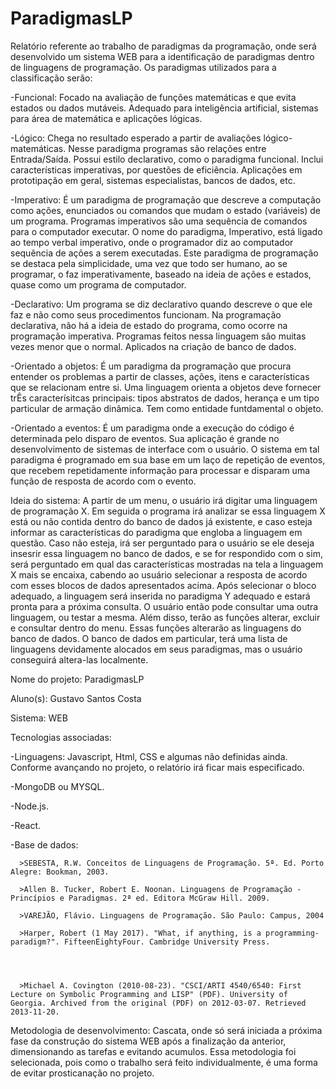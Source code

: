 # ParadigmasLP

Relatório referente ao trabalho de paradigmas da programação, onde será desenvolvido um sistema WEB para a identificação de paradigmas dentro de linguagens de programação. Os paradigmas utilizados para a classificação serão:

-Funcional: Focado na avaliação de funções matemáticas e que evita estados ou dados mutáveis. Adequado para inteligência artificial, sistemas para área de matemática e aplicações lógicas.

-Lógico: Chega no resultado esperado a partir de avaliações lógico-matemáticas. Nesse paradigma programas são relações entre Entrada/Saída. Possui estilo declarativo, como o paradigma funcional. Inclui características imperativas, por questões de eficiência. Aplicações em prototipação em geral, sistemas especialistas, bancos de dados, etc.

-Imperativo: É um paradigma de programação que descreve a computação como ações, enunciados ou comandos que mudam o estado (variáveis) de um programa. Programas imperativos são uma sequência de comandos para o computador executar. O nome do paradigma, Imperativo, está ligado ao tempo verbal imperativo, onde o programador diz ao computador sequência de ações a serem executadas. Este paradigma de programação se destaca pela simplicidade, uma vez que todo ser humano, ao se programar, o faz imperativamente, baseado na ideia de ações e estados, quase como um programa de computador.

-Declarativo: Um programa se diz declarativo quando descreve o que ele faz e não como seus procedimentos funcionam. Na programação declarativa, não há a ideia de estado do programa, como ocorre na programação imperativa. Programas feitos nessa linguagem são muitas vezes menor que o normal. Aplicados na criação de banco de dados.

-Orientado a objetos: É um paradigma da programação que procura entender os problemas a partir de classes, ações, itens e características que se relacionam entre si. Uma linguagem orienta a objetos deve fornecer trÊs caracterísitcas principais: tipos abstratos de dados, herança e um tipo particular de armação dinâmica. Tem como entidade funtdamental o objeto.

-Orientado a eventos: É um paradigma onde a execução do código é determinada pelo disparo de eventos. Sua aplicação é grande no desenvolvimento de sistemas de interface com o usuário. O sistema em tal paradigma é programado em sua base em um laço de repetição de eventos, que recebem repetidamente informação para processar e disparam uma função de resposta de acordo com o evento.

Ideia do sistema: A partir de um menu, o usuário irá digitar uma linguagem de programação X. Em seguida o programa irá analizar se essa linguagem X está ou não contida dentro do banco de dados já existente, e caso esteja informar as características do paradigma que engloba a linguagem em questão. Caso não esteja, irá ser perguntado para o usuário se ele deseja insesrir essa linguagem no banco de dados, e se for respondido com o sim, será perguntado em qual das características mostradas na tela a linguagem X mais se encaixa, cabendo ao usuário selecionar a resposta de acordo com esses blocos de dados apresentados acima. Após selecionar o bloco adequado, a linguagem será inserida no paradigma Y adequado e estará pronta para a próxima consulta. O usuário então pode consultar uma outra linguagem, ou testar a mesma. Além disso, terão as funções alterar, excluir e consultar dentro do menu. Essas funções alterarão as linguagens do banco de dados. O banco de dados em particular, terá uma lista de linguagens devidamente alocados em seus paradigmas, mas o usuário conseguirá altera-las localmente. 

Nome do projeto: ParadigmasLP

Aluno(s): Gustavo Santos Costa

Sistema: WEB

Tecnologias associadas:

-Linguagens: Javascript, Html, CSS e algumas não definidas ainda. Conforme avançando no projeto, o relatório irá ficar mais especificado.

-MongoDB ou MYSQL.

-Node.js.

-React.

-Base de dados: 

      >SEBESTA, R.W. Conceitos de Linguagens de Programação. 5ª. Ed. Porto Alegre: Bookman, 2003.

      >Allen B. Tucker, Robert E. Noonan. Linguagens de Programação - Princípios e Paradigmas. 2ª ed. Editora McGraw Hill. 2009.

      >VAREJÃO, Flávio. Linguagens de Programação. São Paulo: Campus, 2004
      
      >Harper, Robert (1 May 2017). "What, if anything, is a programming-paradigm?". FifteenEightyFour. Cambridge University Press.
      
      

      
      >Michael A. Covington (2010-08-23). "CSCI/ARTI 4540/6540: First Lecture on Symbolic Programming and LISP" (PDF). University of Georgia. Archived from the original (PDF) on 2012-03-07. Retrieved 2013-11-20.
Metodologia de desenvolvimento: Cascata, onde só será iniciada a próxima fase da construção do sistema WEB após a finalização da anterior, dimensionando as tarefas e evitando acumulos. 
Essa metodologia foi selecionada, pois como o trabalho será feito individualmente, é uma forma de evitar prosticanação no projeto. 
                
